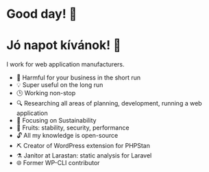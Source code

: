# Good day! :wave:

# Jó napot kívánok! :wave:

I work for web application manufacturers.

- 👹 Harmful for your business in the short run
- 💡 Super useful on the long run
- 🕒 Working non-stop
- 🔍 Researching all areas of planning, development, running a web application
- 🎯 Focusing on Sustainability
- 🍇 Fruits: stability, security, performance
- 🔓 All my knowledge is open-source
- ⛏️ Creator of WordPress extension for PHPStan
- ⚗️ Janitor at Larastan: static analysis for Laravel
- 🌐 Former WP-CLI contributor
